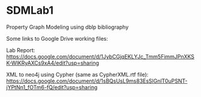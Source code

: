 # SDMLab1
Property Graph Modeling using dblp bibliography

Some links to Google Drive working files:

Lab Report:
https://docs.google.com/document/d/1JybCGjqEKLYJc_Tmm5FimmJPnXKSK-WlKRyAXCs9xA4/edit?usp=sharing

XML to neo4j using Cypher (same as CypherXML.rtf file):
https://docs.google.com/document/d/1sBQsUsL9ms83EsSlGnlT0uPSNT-jYPtNn1_fOTm6-fQ/edit?usp=sharing
